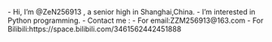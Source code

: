 <HTML>
- Hi, I’m @ZeN256913 , a senior high in Shanghai,China.
- I’m interested in Python programming.
- Contact me :
-     For email:ZZM256913@163.com
-     For Bilibili:https://space.bilibili.com/3461562442451888
</HTML>
<!---
ZeN256913/ZeN256913 is a ✨ special ✨ repository because its `README.md` (this file) appears on your GitHub profile.
You can click the Preview link to take a look at your changes.
--->
